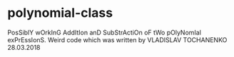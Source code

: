 # polynomial-class

PosSiblY wOrkInG AddItIon anD SubStrActiOn oF tWo pOlyNomIal exPrEssIonS.
Weird code which was written by VLADISLAV TOCHANENKO
28.03.2018
